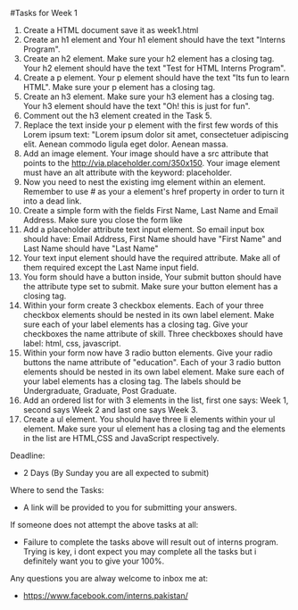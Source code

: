 #Tasks for Week 1
1. Create a HTML document save it as week1.html 
2. Create an h1 element and Your h1 element should have the text "Interns Program".
3. Create an h2 element. Make sure your h2 element has a closing tag. Your h2 element should have the text "Test for HTML Interns Program".
4. Create a p element. Your p element should have the text "Its fun to learn HTML". Make sure your p element has a closing tag.
5. Create an h3 element. Make sure your h3 element has a closing tag. Your h3 element should have the text "Oh! this is just for fun".
6. Comment out the h3 element created in the Task 5. 
7. Replace the text inside your p element with the first few words of this Lorem ipsum text: "Lorem ipsum dolor sit amet, consectetuer adipiscing elit. Aenean commodo ligula eget dolor. Aenean massa. 
8. Add an image element. Your image should have a src attribute that points to the http://via.placeholder.com/350x150. Your image element must have an alt attribute with the keyword: placeholder.
9. Now you need to nest the existing img element within an <a> element. Remember to use # as your a element's href property in order to turn it into a dead link.
10. Create a simple form with the fields First Name, Last Name and Email Address. Make sure you close the form like </form>
11. Add a placeholder attribute text input element. So email input box should have: Email Address, First Name should have "First Name" and Last Name should have "Last Name"
12. Your text input element should have the required attribute. Make all of them required except the Last Name input field. 
13. You form should have a button inside, Your submit button should have the attribute type set to submit. Make sure your button element has a closing tag.
14. Within your form create 3 checkbox elements. Each of your three checkbox elements should be nested in its own label element. Make sure each of your label elements has a closing tag. Give your checkboxes the name attribute of skill. Three checkboxes should have label: html, css, javascript.
15. Within your form now have 3 radio button elements. Give your radio buttons the name attribute of "education". Each of your 3 radio button elements should be nested in its own label element. Make sure each of your label elements has a closing tag. The labels should be Undergraduate, Graduate, Post Graduate.
16. Add an ordered list for with 3 elements in the list, first one says: Week 1, second says Week 2 and last one says Week 3.
17. Create a ul element. You should have three li elements within your ul element. Make sure your ul element has a closing tag and the elements in the list are HTML,CSS and JavaScript respectively.

Deadline: 
- 2 Days (By Sunday you are all expected to submit)

Where to send the Tasks:
- A link will be provided to you for submitting your answers.

If someone does not attempt the above tasks at all:
- Failure to complete the tasks above will result out of interns program. Trying is key, i dont expect you may complete all the tasks but i definitely want you to give your 100%. 

Any questions you are alway welcome to inbox me at:
- https://www.facebook.com/interns.pakistan/
